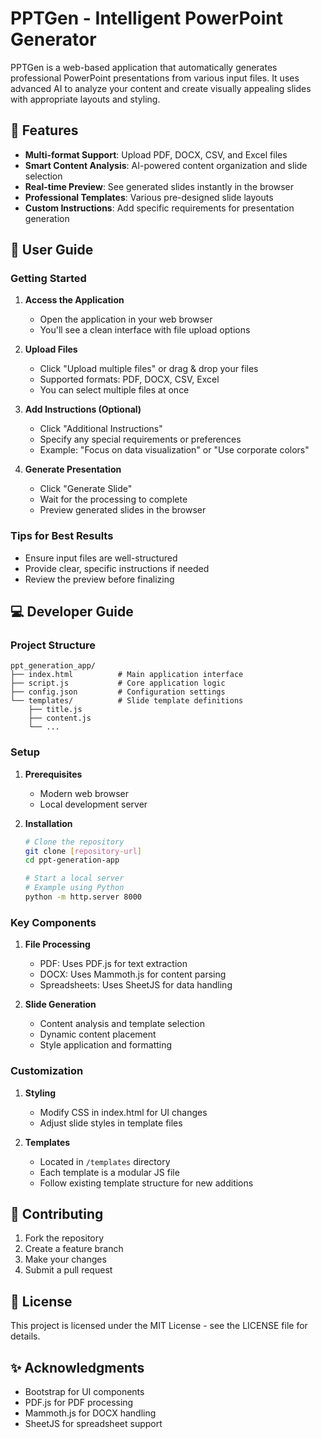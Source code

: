 # PPTGen - Intelligent PowerPoint Generator

PPTGen is a web-based application that automatically generates professional PowerPoint presentations from various input files. It uses advanced AI to analyze your content and create visually appealing slides with appropriate layouts and styling.

## 🚀 Features

- **Multi-format Support**: Upload PDF, DOCX, CSV, and Excel files
- **Smart Content Analysis**: AI-powered content organization and slide selection
- **Real-time Preview**: See generated slides instantly in the browser
- **Professional Templates**: Various pre-designed slide layouts
- **Custom Instructions**: Add specific requirements for presentation generation

## 📖 User Guide

### Getting Started

1. **Access the Application**
   - Open the application in your web browser
   - You'll see a clean interface with file upload options

2. **Upload Files**
   - Click "Upload multiple files" or drag & drop your files
   - Supported formats: PDF, DOCX, CSV, Excel
   - You can select multiple files at once

3. **Add Instructions (Optional)**
   - Click "Additional Instructions"
   - Specify any special requirements or preferences
   - Example: "Focus on data visualization" or "Use corporate colors"

4. **Generate Presentation**
   - Click "Generate Slide"
   - Wait for the processing to complete
   - Preview generated slides in the browser

### Tips for Best Results

- Ensure input files are well-structured
- Provide clear, specific instructions if needed
- Review the preview before finalizing

## 💻 Developer Guide

### Project Structure

```
ppt_generation_app/
├── index.html          # Main application interface
├── script.js           # Core application logic
├── config.json         # Configuration settings
└── templates/          # Slide template definitions
    ├── title.js
    ├── content.js
    └── ...
```

### Setup

1. **Prerequisites**
   - Modern web browser
   - Local development server

2. **Installation**
   ```bash
   # Clone the repository
   git clone [repository-url]
   cd ppt-generation-app

   # Start a local server
   # Example using Python
   python -m http.server 8000
   ```

### Key Components

1. **File Processing**
   - PDF: Uses PDF.js for text extraction
   - DOCX: Uses Mammoth.js for content parsing
   - Spreadsheets: Uses SheetJS for data handling

2. **Slide Generation**
   - Content analysis and template selection
   - Dynamic content placement
   - Style application and formatting

### Customization

1. **Styling**
   - Modify CSS in index.html for UI changes
   - Adjust slide styles in template files

2. **Templates**
   - Located in `/templates` directory
   - Each template is a modular JS file
   - Follow existing template structure for new additions

## 🤝 Contributing

1. Fork the repository
2. Create a feature branch
3. Make your changes
4. Submit a pull request

## 📝 License

This project is licensed under the MIT License - see the LICENSE file for details.

## ✨ Acknowledgments

- Bootstrap for UI components
- PDF.js for PDF processing
- Mammoth.js for DOCX handling
- SheetJS for spreadsheet support